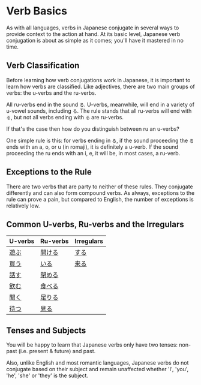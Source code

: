 # Verb Basics

As with all languages, verbs in Japanese conjugate in several ways to provide context to the action at hand. At its basic level, Japanese verb conjugation is about as simple as it comes; you'll have it mastered in no time.

## Verb Classification
Before learning how verb conjugations work in Japanese, it is important to learn how verbs are classified. Like adjectives, there are two main groups of verbs: the u-verbs and the ru-verbs.

All ru-verbs end in the sound `る`. U-verbs, meanwhile, will end in a variety of u-vowel sounds, including `る`. The rule stands that all ru-verbs will end with `る`, but not all verbs ending with `る` are ru-verbs.

If that's the case then how do you distinguish between ru an u-verbs? 

One simple rule is this: for verbs ending in `る`, if the sound proceeding the `る` ends with an a, o, or u (in romaji), it is definitely a u-verb. If the sound proceeding the ru ends with an i, e, it will be, in most cases, a ru-verb. 

## Exceptions to the Rule
There are two verbs that are party to neither of these rules. They conjugate differently and can also form compound verbs. As always, exceptions to the rule can prove a pain, but compared to English, the number of exceptions is relatively low.

## Common U-verbs, Ru-verbs and the Irregulars
|U-verbs|Ru-verbs|Irregulars|
|:---|:---|:---|
|[遊ぶ]()|[開ける]()|[する](1157170)|
|[買う]()|[いる](1577980)|[来る]()|
|[話す]()|[閉める]()||
|[飲む]()|[食べる]()||
|[聞く]()|[足りる]()||
|[待つ]()|[見る]()||

## Tenses and Subjects
You will be happy to learn that Japanese verbs only have two tenses: non-past (i.e. present & future) and past. 

Also, unlike English and most romantic languages, Japanese verbs do not conjugate based on their subject and remain unaffected whether 'I', 'you', 'he', 'she' or 'they' is the subject. 


